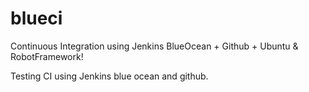 # blueci
Continuous Integration using Jenkins BlueOcean + Github + Ubuntu &amp; RobotFramework!

Testing CI using Jenkins blue ocean and github.

